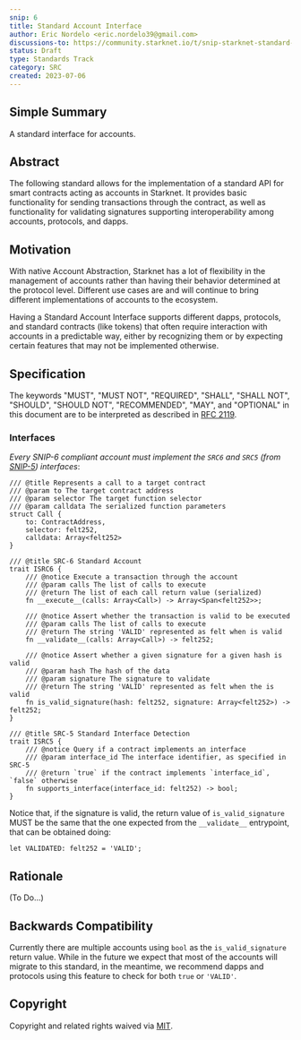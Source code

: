 ```yaml
---
snip: 6
title: Standard Account Interface
author: Eric Nordelo <eric.nordelo39@gmail.com>
discussions-to: https://community.starknet.io/t/snip-starknet-standard-account/95665
status: Draft
type: Standards Track
category: SRC
created: 2023-07-06
---
```


## Simple Summary

A standard interface for accounts.

## Abstract

The following standard allows for the implementation of a standard API for smart contracts acting as accounts in Starknet. It provides basic functionality for sending transactions through the contract, as well as functionality for validating signatures supporting interoperability among accounts, protocols, and dapps.


## Motivation

With native Account Abstraction, Starknet has a lot of flexibility in the management of accounts rather than having their behavior determined at the protocol level. Different use cases are and will continue to bring different implementations of accounts to the ecosystem.

Having a Standard Account Interface supports different dapps, protocols, and standard contracts (like tokens) that often require interaction with accounts in a predictable way, either by recognizing them or by expecting certain features that may not be implemented otherwise.

## Specification

The keywords "MUST", "MUST NOT", "REQUIRED", "SHALL", "SHALL NOT", "SHOULD", "SHOULD NOT", "RECOMMENDED", "MAY", and "OPTIONAL" in this document are to be interpreted as described in [RFC 2119](https://www.ietf.org/rfc/rfc2119.txt).

### Interfaces

*Every SNIP-6 compliant account must implement the `SRC6` and `SRC5` (from [SNIP-5](./snip-5.md)) interfaces*:

```cairo
/// @title Represents a call to a target contract
/// @param to The target contract address
/// @param selector The target function selector
/// @param calldata The serialized function parameters
struct Call {
    to: ContractAddress,
    selector: felt252,
    calldata: Array<felt252>
}

/// @title SRC-6 Standard Account
trait ISRC6 {
    /// @notice Execute a transaction through the account
    /// @param calls The list of calls to execute
    /// @return The list of each call return value (serialized)
    fn __execute__(calls: Array<Call>) -> Array<Span<felt252>>;

    /// @notice Assert whether the transaction is valid to be executed
    /// @param calls The list of calls to execute
    /// @return The string 'VALID' represented as felt when is valid
    fn __validate__(calls: Array<Call>) -> felt252;

    /// @notice Assert whether a given signature for a given hash is valid
    /// @param hash The hash of the data
    /// @param signature The signature to validate
    /// @return The string 'VALID' represented as felt when the is valid
    fn is_valid_signature(hash: felt252, signature: Array<felt252>) -> felt252;
}

/// @title SRC-5 Standard Interface Detection
trait ISRC5 {
    /// @notice Query if a contract implements an interface
    /// @param interface_id The interface identifier, as specified in SRC-5
    /// @return `true` if the contract implements `interface_id`, `false` otherwise
    fn supports_interface(interface_id: felt252) -> bool;
}
```

Notice that, if the signature is valid, the return value of `is_valid_signature` MUST be the same that the one expected from the `__validate__` entrypoint, that can be obtained doing:

```
let VALIDATED: felt252 = 'VALID';
```

## Rationale

(To Do...)

## Backwards Compatibility

Currently there are multiple accounts using `bool` as the `is_valid_signature` return value. While in the future we expect that most of the accounts will migrate to this standard, in the meantime, we recommend dapps and protocols using this feature to check for both `true` or `'VALID'`.

## Copyright

Copyright and related rights waived via [MIT](../LICENSE).